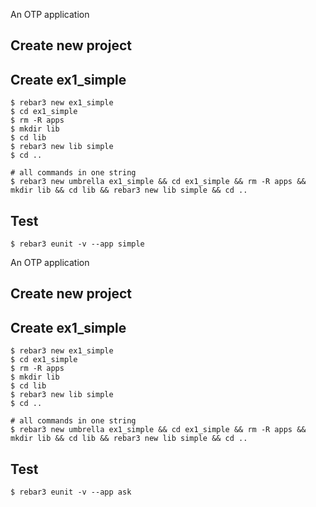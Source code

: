 An OTP application

Create new project
----	
Create ex1_simple
----	
	$ rebar3 new ex1_simple
	$ cd ex1_simple
	$ rm -R apps
	$ mkdir lib
	$ cd lib
	$ rebar3 new lib simple
	$ cd ..
	
	# all commands in one string
	$ rebar3 new umbrella ex1_simple && cd ex1_simple && rm -R apps && mkdir lib && cd lib && rebar3 new lib simple && cd ..

Test
-----
	$ rebar3 eunit -v --app simple
An OTP application

Create new project
----	
Create ex1_simple
----	
	$ rebar3 new ex1_simple
	$ cd ex1_simple
	$ rm -R apps
	$ mkdir lib
	$ cd lib
	$ rebar3 new lib simple
	$ cd ..
	
	# all commands in one string
	$ rebar3 new umbrella ex1_simple && cd ex1_simple && rm -R apps && mkdir lib && cd lib && rebar3 new lib simple && cd ..

Test
-----
	$ rebar3 eunit -v --app ask
